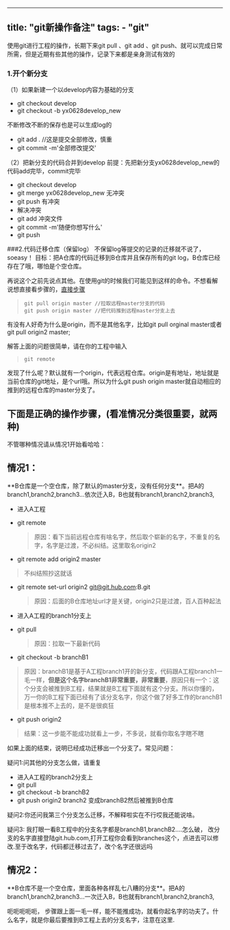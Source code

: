 
---
title: "git新操作备注"
tags: 
	- "git"
---

使用git进行工程的操作，长期下来git pull 、git add 、git push、就可以完成日常所需，但是近期有些其他的操作，记录下来都是亲身测试有效的

<!-- more -->
### 1.开个新分支
（1）如果新建一个以develop内容为基础的分支

 - git checkout develop 
 - git checkout -b yx0628develop_new

不断修改不断的保存也是可以生成log的

 - git add .  //这是提交全部修改，慎重 
 - git commit -m'全部修改提交'

（2）把新分支的代码合并到develop
 前提：先把新分支yx0628develop_new的代码add完毕，commit完毕
 

 - git checkout develop  
 - git merge yx0628develop_new
无冲突
 - git push 
有冲突
 - 解决冲突
 - git add 冲突文件
 - git commit -m'随便你想写什么'
 - git push

###2.代码迁移仓库（保留log）
不保留log等提交的记录的迁移就不说了，soeasy！
目标：把A仓库的代码迁移到B仓库并且保存所有的git log，B仓库已经存在了哦，哪怕是个空仓库。

再说这个之前先说点其他。在使用git的时候我们可能见到这样的命令。不想看解说想直接看步骤的，[直接步骤](#1)

>     git pull origin master //拉取远程master分支的代码
>     git push origin master //把代码推到远程master分支上去

有没有人好奇为什么是origin，而不是其他名字，比如git pull orginal master或者git pull origin2 master;

解答上面的问题很简单，请在你的工程中输入

>     git remote
发现了什么呢？默认就有一个origin，代表远程仓库。origin是有地址，地址就是当前仓库的git地址，是个url哦。所以为什么git push origin master就自动相应的推到的远程仓库的master分支了。


<h2 id="1">下面是正确的操作步骤，(看准情况分类很重要，就两种)</h2>
不管哪种情况请从情况1开始看哈哈：

<h2>情况1：</h2>
**B仓库是一个空仓库，除了默认的master分支，没有任何分支**。把A的branch1,branch2,branch3...依次迁入B，B也就有branch1,branch2,branch3,

 - 进入A工程
 - git remote     
    > 原因：看下当前远程仓库有啥名字，然后取个崭新的名字，不重复的名字，名字是过渡，不必纠结。这里取名origin2

 - git remote add origin2 master
  > 不纠结照抄这就话
 - git remote set-url origin2 git@git.hub.com:B.git
    > 原因：后面的B仓库地址url才是关键，origin2只是过渡，百人百种起法

 -  进入A工程的branch1分支上
 - git pull 
   > 原因：拉取一下最新代码

 -  git checkout -b branchB1 
 > 原因：branchB1是基于A工程branch1开的新分支，代码跟A工程branch1一毛一样，**但是这个名字branchB1非常重要，非常重要**，原因只有一个：这个分支会被推到B工程，结果就是B工程下面就有这个分支。所以你懂的，万一你的B工程下面已经有了该分支名字，你这个做了好多工作的branchB1是根本推不上去的，是不是很疯狂

 - git push origin2
 
 > 结果：这一步能不能成功就看上一步，不多说，就看你取名字瞎不瞎


如果上面的结束，说明已经成功迁移出一个分支了。常见问题：

疑问1:问其他的分支怎么做，请重复
 - 进入A工程的branch2分支上
 - git pull 
 - git checkout -b branchB2
 - git push origin2
branch2 变成branchB2然后被推到B仓库

疑问2:你还问我第三个分支怎么迁移，不解释啦实在不行哎我还能说啥。

疑问3: 我打眼一看B工程中的分支名字都是branchB1,branchB2....怎么破，
改分支的名字直接登陆git.hub.com,打开工程你会看到branches这个，点进去可以修改.至于改名字，代码都迁移过去了，改个名字还很远吗

<h2>情况2：</h2>
**B仓库不是一个空仓库，里面各种各样乱七八糟的分支**。把A的branch1,branch2,branch3...一次迁入B，B也就有branch1,branch2,branch3,

呃呃呃呃呃，
步骤跟上面一毛一样，能不能推成功，就看你起名字的功夫了。什么名字，就是你最后要推到B工程上去的分支名字，注意在这里.






 

